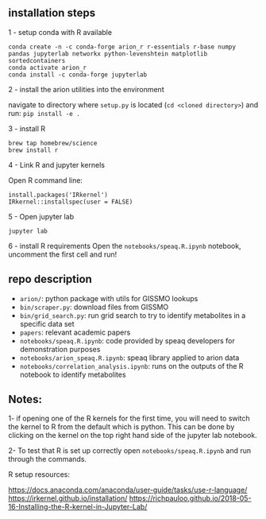## installation steps
1 - setup conda with R available
```
conda create -n -c conda-forge arion_r r-essentials r-base numpy pandas jupyterlab networkx python-levenshtein matplotlib sortedcontainers
conda activate arion_r
conda install -c conda-forge jupyterlab
```

2 - install the arion utilities into the environment
  
navigate to directory where `setup.py` is located (`cd <cloned directory>`) and run:
`pip install -e .`

3 - install R
```
brew tap homebrew/science
brew install r
```

4 - Link R and jupyter kernels 

Open R command line:
```
install.packages('IRkernel')
IRkernel::installspec(user = FALSE)
```

5 - Open jupyter lab
```
jupyter lab
```

6 - install R requirements
Open the `notebooks/speaq.R.ipynb` notebook, uncomment the first cell and run!

## repo description

- `arion/`: python package with utils for GISSMO lookups
- `bin/scraper.py`: download files from GISSMO
- `bin/grid_search.py`: run grid search to try to identify metabolites in a specific data set
- `papers`: relevant academic papers
- `notebooks/speaq.R.ipynb`: code provided by speaq developers for demonstration purposes
- `notebooks/arion_speaq.R.ipynb`: speaq library applied to arion data
- `notebooks/correlation_analysis.ipynb`: runs on the outputs of the R notebook to identify metabolites

## Notes:

1- if opening one of the R kernels for the first time, you will need to switch the kernel to R from the default which 
is python. This can be done by clicking on the kernel on the top right hand side of the jupyter lab notebook.

2- To test that R is set up correctly open `notebooks/speaq.R.ipynb` and run through the commands.

R setup resources:

https://docs.anaconda.com/anaconda/user-guide/tasks/use-r-language/
https://irkernel.github.io/installation/
https://richpauloo.github.io/2018-05-16-Installing-the-R-kernel-in-Jupyter-Lab/
